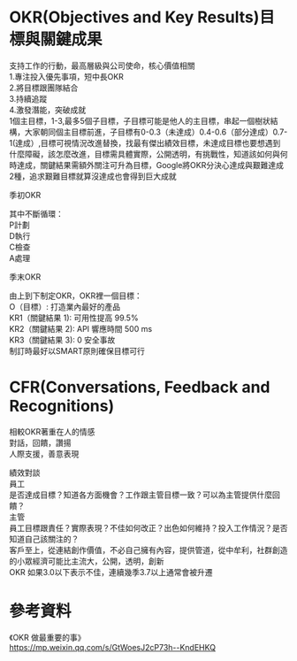 # OKR(Objectives and Key Results)目標與關鍵成果   
支持工作的行動，最高層級與公司使命，核心價值相關  
1.專注投入優先事項，短中長OKR  
2.將目標跟團隊結合  
3.持續追蹤  
4.激發潛能，突破成就  
1個主目標，1-3,最多5個子目標，子目標可能是他人的主目標，串起一個樹狀結構，大家朝同個主目標前進，子目標有0-0.3（未達成）0.4-0.6（部分達成）0.7-1(達成）,目標可視情況改進替換，找最有傑出績效目標，未達成目標也要想遇到什麼障礙，該怎麼改進，目標需具體實際，公開透明，有挑戰性，知道該如何與何時達成，關鍵結果需額外關注可升為目標，Google將OKR分決心達成與艱難達成2種，追求艱難目標就算沒達成也會得到巨大成就  

季初OKR

其中不斷循環：  
P計劃  
D執行  
C檢查  
A處理  

季末OKR

由上到下制定OKR，OKR裡一個目標：  
O（目標）: 打造業內最好的產品  
KR1（關鍵結果 1): 可用性提高 99.5%   
KR2（關鍵結果 2): API 響應時間 500 ms   
KR3（關鍵結果 3): 0 安全事故  
制訂時最好以SMART原則確保目標可行  

# CFR(Conversations, Feedback and Recognitions)  
相較OKR著重在人的情感  
對話，回饋，讚揚  
人際支援，善意表現  

績效對談  
員工  
是否達成目標？知道各方面機會？工作跟主管目標一致？可以為主管提供什麼回饋？  
主管  
員工目標跟責任？實際表現？不佳如何改正？出色如何維持？投入工作情況？是否知道自己該關注的？  
客戶至上，從連結創作價值，不必自己擁有內容，提供管道，從中牟利，社群創造的小眾經濟可能比主流大，公開，透明，創新  
OKR 如果3.0以下表示不佳，連續幾季3.7以上通常會被升遷  

# 參考資料  
《OKR 做最重要的事》  
https://mp.weixin.qq.com/s/GtWoesJ2cP73h--KndEHKQ  
